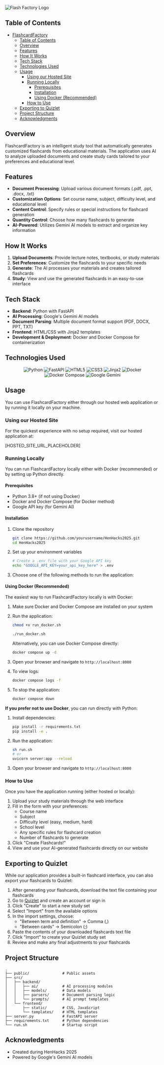 ![Flash Factory Logo]("./FlashFactory.png")

## Table of Contents

- [FlashcardFactory](#flashcardfactory)
  - [Table of Contents](#table-of-contents)
  - [Overview](#overview)
  - [Features](#features)
  - [How It Works](#how-it-works)
  - [Tech Stack](#tech-stack)
  - [Technologies Used](#technologies-used)
  - [Usage](#usage)
    - [Using our Hosted Site](#using-our-hosted-site)
    - [Running Locally](#running-locally)
      - [Prerequisites](#prerequisites)
      - [Installation](#installation)
      - [Using Docker (Recommended)](#using-docker-recommended)
    - [How to Use](#how-to-use)
  - [Exporting to Quizlet](#exporting-to-quizlet)
  - [Project Structure](#project-structure)
  - [Acknowledgments](#acknowledgments)

## Overview

FlashcardFactory is an intelligent study tool that automatically generates customized flashcards from educational materials. The application uses AI to analyze uploaded documents and create study cards tailored to your preferences and educational level.

## Features

- **Document Processing**: Upload various document formats (.pdf, .ppt, .docx, .txt)
- **Customization Options**: Set course name, subject, difficulty level, and educational level
- **Content Control**: Specify rules or special instructions for flashcard generation
- **Quantity Control**: Choose how many flashcards to generate
- **AI-Powered**: Utilizes Gemini AI models to extract and organize key information

## How It Works

1. **Upload Documents**: Provide lecture notes, textbooks, or study materials
2. **Set Preferences**: Customize the flashcards to your specific needs
3. **Generate**: The AI processes your materials and creates tailored flashcards
4. **Study**: View and use the generated flashcards in an easy-to-use interface

## Tech Stack

- **Backend**: Python with FastAPI
- **AI Processing**: Google's Gemini AI models
- **Document Parsing**: Multiple document format support (PDF, DOCX, PPT, TXT)
- **Frontend**: HTML/CSS with Jinja2 templates
- **Development & Deployment**: Docker and Docker Compose for containerization

## Technologies Used

<div align="center">
  <img src="https://img.shields.io/badge/Python-3776AB?style=for-the-badge&logo=python&logoColor=white" alt="Python" />
  <img src="https://img.shields.io/badge/FastAPI-009688?style=for-the-badge&logo=fastapi&logoColor=white" alt="FastAPI" />
  <img src="https://img.shields.io/badge/HTML5-E34F26?style=for-the-badge&logo=html5&logoColor=white" alt="HTML5" />
  <img src="https://img.shields.io/badge/CSS3-1572B6?style=for-the-badge&logo=css3&logoColor=white" alt="CSS3" />
  <img src="https://img.shields.io/badge/Jinja2-B41717?style=for-the-badge&logo=jinja&logoColor=white" alt="Jinja2" />
  <img src="https://img.shields.io/badge/Docker-2496ED?style=for-the-badge&logo=docker&logoColor=white" alt="Docker" />
  <img src="https://img.shields.io/badge/Docker_Compose-2496ED?style=for-the-badge&logo=docker&logoColor=white" alt="Docker Compose" />
  <img src="https://img.shields.io/badge/Google_Gemini-4285F4?style=for-the-badge&logo=google&logoColor=white" alt="Google Gemini" />
</div>

## Usage

You can use FlashcardFactory either through our hosted web application or by running it locally on your machine.

### Using our Hosted Site

For the quickest experience with no setup required, visit our hosted application at:

[HOSTED_SITE_URL_PLACEHOLDER]

### Running Locally

You can run FlashcardFactory locally either with Docker (recommended) or by setting up Python directly.

#### Prerequisites

- Python 3.8+ (if not using Docker)
- Docker and Docker Compose (for Docker method)
- Google API key (for Gemini AI)

#### Installation

1. Clone the repository

   ```bash
   git clone https://github.com/yourusername/HenHacks2025.git
   cd HenHacks2025
   ```

2. Set up your environment variables

   ```bash
   # Create a .env file with your Google API key
   echo "GOOGLE_API_KEY=your_api_key_here" > .env
   ```

3. Choose one of the following methods to run the application:

#### Using Docker (Recommended)

The easiest way to run FlashcardFactory locally is with Docker:

1. Make sure Docker and Docker Compose are installed on your system

2. Run the application:

   ```bash
   chmod +x run_docker.sh
   ```

   ```bash
   ./run_docker.sh
   ```

   Alternatively, you can use Docker Compose directly:

   ```bash
   docker compose up -d
   ```

3. Open your browser and navigate to `http://localhost:8000`

4. To view logs:

   ```bash
   docker compose logs -f
   ```

5. To stop the application:

   ```bash
   docker compose down
   ```

**If you prefer not to use Docker**, you can run directly with Python:

1. Install dependencies:

   ```bash
   pip install -r requirements.txt
   pip install -e .
   ```

2. Run the application:

   ```bash
   sh run.sh
   # or
   uvicorn server:app --reload
   ```

3. Open your browser and navigate to `http://localhost:8000`

### How to Use

Once you have the application running (either hosted or locally):

1. Upload your study materials through the web interface
2. Fill in the form with your preferences:
   - Course name
   - Subject
   - Difficulty level (easy, medium, hard)
   - School level
   - Any specific rules for flashcard creation
   - Number of flashcards to generate
3. Click "Create Flashcards!"
4. View and use your AI-generated flashcards directly on our website

## Exporting to Quizlet

While our application provides a built-in flashcard interface, you can also export your flashcards to Quizlet:

1. After generating your flashcards, download the text file containing your flashcards
2. Go to [Quizlet](https://quizlet.com) and create an account or sign in
3. Click "Create" to start a new study set
4. Select "Import" from the available options
5. In the import settings, choose:
   - "Between term and definition" → Comma (,)
   - "Between cards" → Semicolon (;)
6. Paste the contents of your downloaded flashcards text file
7. Click "Import" to create your Quizlet study set
8. Review and make any final adjustments to your flashcards

## Project Structure

```
.
├── public/               # Public assets
├── src/
│   ├── backend/
│   │   ├── ai/           # AI processing modules
│   │   ├── models/       # Data models
│   │   ├── parsers/      # Document parsing logic
│   │   └── prompts/      # AI prompt templates
│   └── frontend/
│       ├── static/       # CSS, JavaScript
│       └── templates/    # HTML templates
├── server.py             # FastAPI server
├── requirements.txt      # Python dependencies
└── run.sh                # Startup script
```

## Acknowledgments

- Created during HenHacks 2025
- Powered by Google's Gemini AI models
